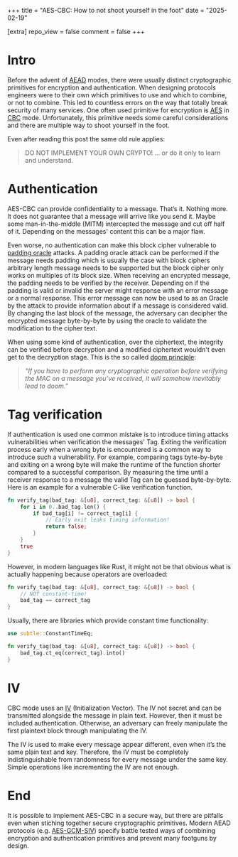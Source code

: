 +++
title = "AES-CBC: How to not shoot yourself in the foot"
date = "2025-02-19"

[extra]
repo_view = false
comment = false
+++

# Intro
Before the advent of [AEAD](https://de.wikipedia.org/wiki/Authenticated_Encryption) modes, there were usually distinct cryptographic primitives for encryption and authentication. When designing protocols engineers were to their own which primitives to use and which to combine, or not to combine. This led to countless errors on the way that totally break security of many services. One often used primitive for encryption is [AES](https://de.wikipedia.org/wiki/Advanced_Encryption_Standard) in [CBC](https://en.wikipedia.org/wiki/Block_cipher_mode_of_operation#CBC) mode. Unfortunately, this primitive needs some careful considerations and there are multiple way to shoot yourself in the foot.

Even after reading this post the same old rule applies: 
> DO NOT IMPLEMENT YOUR OWN CRYPTO! ... or do it only to learn and understand.

# Authentication
AES-CBC can provide confidentiality to a message. That’s it. Nothing more. It does not guarantee that a message will arrive like you send it. Maybe some man-in-the-middle (MITM) intercepted the message and cut off half of it. Depending on the messages' content this can be a major flaw.

Even worse, no authentication can make this block cipher vulnerable to [padding oracle](https://robertheaton.com/2013/07/29/padding-oracle-attack/) attacks. A padding oracle attack can be performed if the message needs padding which is usually the case with block ciphers arbitrary length message needs to be supported but the block cipher only works on multiples of its block size. When receiving an encrypted message, the padding needs to be verified by the receiver. Depending on if the padding is valid or invalid the server might response with an error message or a normal response. This error message can now be used to as an Oracle by the attack to provide information about if a message is considered valid. By changing the last block of the message, the adversary can decipher the encrypted message byte-by-byte by using the oracle to validate the modification to the cipher text.

When using some kind of authentication, over the ciphertext, the integrity can be verified before decryption and a modified ciphertext wouldn't even get to the decryption stage. This is the so called [doom principle](https://moxie.org/2011/12/13/the-cryptographic-doom-principle.html): 

> *"If you have to perform any cryptographic operation before verifying the MAC on a message you’ve received, it will somehow inevitably lead to doom."*

# Tag verification
If authentication is used one common mistake is to introduce timing attacks vulnerabilities when verification the messages' Tag. Exiting the verification process early when a wrong byte is encountered is a common way to introduce such a vulnerability. For example, comparing tags byte-by-byte and exiting on a wrong byte will make the runtime of the function shorter compared to a successful comparison. By measuring the time until a receiver response to a message the valid Tag can be guessed byte-by-byte. Here is an example for a vulnerable C-like verification function.

```rust
fn verify_tag(bad_tag: &[u8], correct_tag: &[u8]) -> bool {
    for i in 0..bad_tag.len() {
        if bad_tag[i] != correct_tag[i] {
            // Early exit leaks timing information!
            return false;
        }
    }
    true
}
```

However, in modern languages like Rust, it might not be that obvious what is actually happening because operators are overloaded:

```rust
fn verify_tag(bad_tag: &[u8], correct_tag: &[u8]) -> bool {
    // NOT constant-time!
    bad_tag == correct_tag
}
```

Usually, there are libraries which provide constant time functionality:

```rust
use subtle::ConstantTimeEq;

fn verify_tag(bad_tag: &[u8], correct_tag: &[u8]) -> bool {
    bad_tag.ct_eq(correct_tag).into()
}
```

# IV

CBC mode uses an [IV](https://en.wikipedia.org/wiki/Initialization_vector) (Initialization Vector). The IV not secret and can be transmitted alongside the message in plain text. However, then it must be included authentication. Otherwise, an adversary can freely manipulate the first plaintext block through manipulating the IV. 

The IV is used to make every message appear different, even when it’s the same plain text and key. Therefore, the IV must be completely indistinguishable from randomness for every message under the same key. Simple operations like incrementing the IV are not enough.

# End
It is possible to implement AES-CBC in a secure way, but there are pitfalls even when stiching together secure cryptographic primitives. Modern AEAD protocols (e.g. [AES-GCM-SIV](https://en.wikipedia.org/wiki/AES-GCM-SIV)) specify battle tested ways of combining encryption and authentication primitives and prevent many footguns by design.

